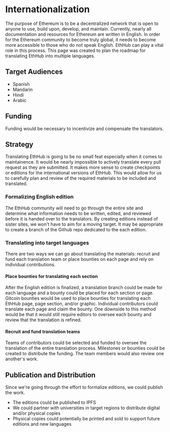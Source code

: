 # Internationalization

The purpose of Ethereum is to be a decentralized network that is open to anyone to use, build upon, develop, and maintain. Currently, nearly all documentation and resources for Ethereum are written in English. In order for the Ethereum community to become truly global, it needs to become more accessible to those who do not speak English. EthHub can play a vital role in this process. This page was created to plan the roadmap for translating EthHub into multiple languages.   

## Target Audiences
* Spanish
* Mandarin
* Hindi
* Arabic

## Funding
Funding would be necessary to incentivize and compensate the translators.

## Strategy
Translating EthHub is going to be no small feat especially when it comes to maintainence. It would be nearly impossible to actively translate every pull request as they are submitted. It makes more sense to create checkpoints or editions for the international versions of EthHub. This would allow for us to carefully plan and review of the required materials to be included and translated.

### Formalizing English edition
The EthHub community will need to go through the entire site and determine what information needs to be written, edited, and reviewed before it is handed over to the translators. By creating editions instead of sister sites, we won't have to aim for a moving target. It may be appropriate to create a branch of the Github repo dedicated to the each edition.

### Translating into target languages
There are two ways we can go about translating the materials: recruit and fund each translation team or place bounties on each page and rely on individual contributions.

#### Place bounties for translating each section
After the English edition is finalized, a translation branch could be made for each language and a bounty could be placed for each section or page. Gitcoin bounties would be used to place bounties for translating each EthHub page, page section, and/or graphic. Individual contributors could translate each page and claim the bounty. One downside to this method would be that it would still require editors to oversee each bounty and review that the translation is refined.

#### Recruit and fund translation teams
Teams of contributors could be selected and funded to oversee the translation of the entire translation process. Milestones or bounties could be created to distribute the funding. The team members would also review one another's work.


## Publication and Distribution
Since we're going through the effort to formalize editions, we could publish the work. 
* The editions could be published to IPFS
* We could partner with universities in target regions to distribute digital and/or physical copies
* Physical copies could potentially be printed and sold to support future editions and new languages
